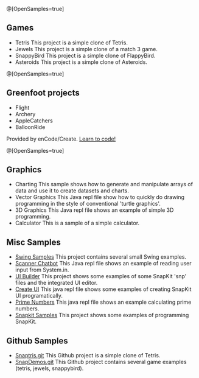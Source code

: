 
@[OpenSamples=true]

## Games

* Tetris
  [](https://reportmill.com/SnapCode/Samples/Tetris/Tetris.zip)
  This project is a simple clone of Tetris.
* Jewels
  [](https://reportmill.com/SnapCode/Samples/Jewels/Jewels.zip)
  This project is a simple clone of a match 3 game.
* SnappyBird
  [](https://reportmill.com/SnapCode/Samples/SnappyBird/SnappyBird.zip)
  This project is a simple clone of FlappyBird.
* Asteroids
  [](https://reportmill.com/SnapCode/Samples/Asteroids/Asteroids.zip)
  This project is a simple clone of Asteroids.

@[OpenSamples=true]

## Greenfoot projects

* Flight
  [](https://reportmill.com/SnapCode/Samples/Flight/Flight.gfar)
* Archery
  [](https://reportmill.com/SnapCode/Samples/Archery/Archery.gfar)
* AppleCatchers
  [](https://reportmill.com/SnapCode/Samples/AppleCatchers/AppleCatchers.gfar)
* BalloonRide
  [](https://reportmill.com/SnapCode/Samples/BalloonRide/BalloonRide.gfar)

Provided by enCode/Create. [Learn to code!](https://www.encodecreate.com)

@[OpenSamples=true]

## Graphics

* Charting
  [](https://reportmill.com/SnapCode/Samples/Charting/Charting.jepl)
  This sample shows how to generate and manipulate arrays of data and use it to create datasets and charts.
* Vector Graphics
  [](https://reportmill.com/SnapCode/Samples/Vector_Graphics/Vector_Graphics.jepl)
  This Java repl file show how to quickly do drawing programming in the style of conventional 'turtle graphics'.
* 3D Graphics
  [](https://reportmill.com/SnapCode/Samples/Graphics3D/Graphics3D.jepl)
  This Java repl file shows an example of simple 3D programming.
* Calculator
  [](https://reportmill.com/SnapCode/Samples/Calculator/Calculator.zip)
  This is a sample of a simple calculator.

## Misc Samples

* [Swing Samples](Sample:https://reportmill.com/SnapCode/Samples/SwingSamples/SwingSamples.zip)
  This project contains several small Swing examples.
* [Scanner Chatbot](Sample:https://reportmill.com/SnapCode/Samples/Scanner_Chatbot/Scanner_Chatbot.jepl)
  This Java repl file shows an example of reading user input from System.in.
* [UI Builder](Sample:https://reportmill.com/SnapCode/Samples/UI_Builder/UI_Builder.zip)
  This project shows some examples of some SnapKit 'snp' files and the integrated UI editor.
* [Create UI](Sample:https://reportmill.com/SnapCode/Samples/Create_UI/Create_UI.jepl)
  This java repl file shows some examples of creating SnapKit UI programatically.
* [Prime Numbers](Sample:https://reportmill.com/SnapCode/Samples/Prime_Numbers/Prime_Numbers.jepl)
  This java repl file shows an example calculating prime numbers.
* [Snapkit Samples](Sample:https://reportmill.com/SnapCode/Samples/SnapkitSamples/SnapkitSamples.zip)
  This project shows some examples of programming SnapKit.

## Github Samples

* [Snaptris.git](Sample:https://github.com/reportmill/Snaptris.git)
  This Github project is a simple clone of Tetris.
* [SnapDemos.git](Sample:https://github.com/reportmill/SnapDemos.git)
  This Github project contains several game examples (tetris, jewels, snappybird).

